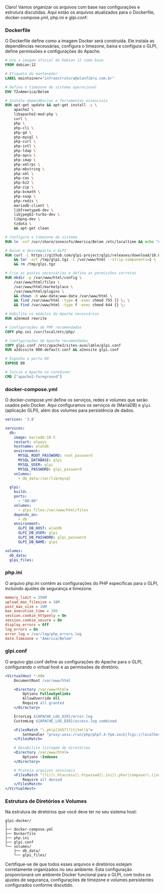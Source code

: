 Claro! Vamos organizar os arquivos com base nas configurações e estrutura discutidas. Aqui estão os arquivos atualizados para o Dockerfile, docker-compose.yml, php.ini e glpi.conf:

### Dockerfile

O Dockerfile define como a imagem Docker será construída. Ele instala as dependências necessárias, configura o timezone, baixa e configura o GLPI, define permissões e configurações do Apache.

```Dockerfile
# Use a imagem oficial do Debian 12 como base
FROM debian:12

# Etiqueta do mantenedor
LABEL maintainer="infraestrutura@wlanfibra.com.br"

# Defina o timezone do sistema operacional
ENV TZ=America/Belem

# Instale dependências e ferramentas essenciais
RUN apt-get update && apt-get install -y \
    apache2 \
    libapache2-mod-php \
    curl \
    php \
    php-cli \
    php-gd \
    php-mysql \
    php-curl \
    php-intl \
    php-ldap \
    php-apcu \
    php-imap \
    php-xmlrpc \
    php-mbstring \
    php-xml \
    php-cas \
    php-bz2 \
    php-zip \
    php-bcmath \
    php-soap \
    php-redis \
    mariadb-client \
    libfreetype6-dev \
    libjpeg62-turbo-dev \
    libpng-dev \
    tzdata \
    && apt-get clean

# Configure o timezone do sistema
RUN ln -snf /usr/share/zoneinfo/America/Belem /etc/localtime && echo "America/Belem" > /etc/timezone

# Baixe e descompacte o GLPI
RUN curl -L https://github.com/glpi-project/glpi/releases/download/10.0.15/glpi-10.0.15.tgz -o /tmp/glpi.tgz \
    && tar -xzf /tmp/glpi.tgz -C /var/www/html --strip-components=1 \
    && rm /tmp/glpi.tgz

# Crie as pastas necessárias e defina as permissões corretas
RUN mkdir -p /var/www/html/config \
    /var/www/html/files \
    /var/www/html/marketplace \
    /var/www/html/plugins \
    && chown -R www-data:www-data /var/www/html \
    && find /var/www/html -type d -exec chmod 755 {} \; \
    && find /var/www/html -type f -exec chmod 644 {} \;

# Habilite os módulos do Apache necessários
RUN a2enmod rewrite

# Configurações de PHP recomendadas
COPY php.ini /usr/local/etc/php/

# Configurações de Apache recomendadas
COPY glpi.conf /etc/apache2/sites-available/glpi.conf
RUN a2dissite 000-default.conf && a2ensite glpi.conf

# Exponha a porta 80
EXPOSE 80

# Inicie o Apache no contêiner
CMD ["apache2-foreground"]
```

### docker-compose.yml

O docker-compose.yml define os serviços, redes e volumes que serão usados pelo Docker. Aqui configuramos os serviços `db` (MariaDB) e `glpi` (aplicação GLPI), além dos volumes para persistência de dados.

```yaml
version: '3.8'

services:
  db:
    image: mariadb:10.5
    restart: always
    hostname: wlandb
    environment:
      MYSQL_ROOT_PASSWORD: root_password
      MYSQL_DATABASE: glpi
      MYSQL_USER: glpi
      MYSQL_PASSWORD: glpi_password
    volumes:
      - db_data:/var/lib/mysql

  glpi:
    build: .
    ports:
      - "80:80"
    volumes:
      - glpi_files:/var/www/html/files
    depends_on:
      - db
    environment:
      GLPI_DB_HOST: wlandb
      GLPI_DB_USER: glpi
      GLPI_DB_PASSWORD: glpi_password
      GLPI_DB_NAME: glpi

volumes:
  db_data:
  glpi_files:
```

### php.ini

O arquivo php.ini contém as configurações do PHP específicas para o GLPI, incluindo ajustes de segurança e timezone.

```ini
memory_limit = 256M
upload_max_filesize = 16M
post_max_size = 16M
max_execution_time = 300
session.cookie_httponly = On
session.cookie_secure = On
display_errors = Off
log_errors = On
error_log = /var/log/php_errors.log
date.timezone = "America/Belem"
```

### glpi.conf

O arquivo glpi.conf define as configurações do Apache para o GLPI, configurando o virtual host e as permissões de diretório.

```apache
<VirtualHost *:80>
    DocumentRoot /var/www/html

    <Directory /var/www/html>
        Options FollowSymlinks
        AllowOverride All
        Require all granted
    </Directory>

    ErrorLog ${APACHE_LOG_DIR}/error.log
    CustomLog ${APACHE_LOG_DIR}/access.log combined

    <FilesMatch "\.ph(p[3457]?|t|tml)$">
        SetHandler "proxy:unix:/run/php/php7.4-fpm.sock|fcgi://localhost"
    </FilesMatch>

    # Desabilite listagem de diretórios
    <Directory /var/www/html>
        Options -Indexes
    </Directory>

    # Proteja arquivos sensíveis
    <FilesMatch "(?i)(\.htaccess|\.htpasswd|\.ini|\.phar|composer\.(json|lock))">
        Require all denied
    </FilesMatch>
</VirtualHost>
```

### Estrutura de Diretórios e Volumes

Na estrutura de diretórios que você deve ter no seu sistema host:

```
glpi-docker/
│
├── docker-compose.yml
├── Dockerfile
├── php.ini
├── glpi.conf
└── volumes/
    ├── db_data/
    └── glpi_files/
```

Certifique-se de que todos esses arquivos e diretórios estejam corretamente organizados no seu ambiente. Esta configuração proporcionará um ambiente Docker funcional para o GLPI, com todos os ajustes de segurança, configurações de timezone e volumes persistentes configurados conforme discutido.

